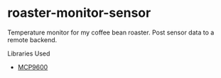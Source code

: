 # roaster-monitor-sensor

Temperature monitor for my coffee bean roaster. Post sensor data to a remote backend.

Libraries Used
  * [MCP9600](https://github.com/CurlyTaleGamesLLC/Adafruit_MicroPython_MCP9600)
